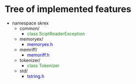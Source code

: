 # Tree of implemented features

* namespace skrex
    * common/
        * <span style="color: forestgreen;">class SciptReaderException</span>
    * memoryex/
        * <span style="color: mediumblue;">memoryex.h</span>
    * memriff/
        * <span style="color: mediumblue;">memoriff.h</span>
    * tokenizer/
        * <span style="color: forestgreen;">class Tokenizer</span>
    * std/
        * <span style="color: mediumblue;">tstring.h</span>



